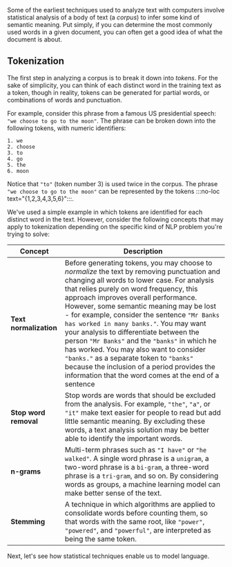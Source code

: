 Some of the earliest techniques used to analyze text with computers involve statistical analysis of a body of text (a *corpus*) to infer some kind of semantic meaning. Put simply, if you can determine the most commonly used words in a given document, you can often get a good idea of what the document is about.

## Tokenization

The first step in analyzing a corpus is to break it down into *tokens*. For the sake of simplicity, you can think of each distinct word in the training text as a token, though in reality, tokens can be generated for partial words, or combinations of words and punctuation.

For example, consider this phrase from a famous US presidential speech: `"we choose to go to the moon"`. The phrase can be broken down into the following tokens, with numeric identifiers:

```
1. we 
2. choose
3. to
4. go
5. the
6. moon
```

Notice that `"to"` (token number 3) is used twice in the corpus. The phrase `"we choose to go to the moon"` can be represented by the tokens :::no-loc text="{1,2,3,4,3,5,6}":::.

We've used a simple example in which tokens are identified for each distinct word in the text. However, consider the following concepts that may apply to tokenization depending on the specific kind of NLP problem you're trying to solve:

|**Concept**|**Description**|
|-|-|
|**Text normalization**| Before generating tokens, you may choose to *normalize* the text by removing punctuation and changing all words to lower case. For analysis that relies purely on word frequency, this approach improves overall performance. However, some semantic meaning may be lost - for example, consider the sentence `"Mr Banks has worked in many banks."`. You may want your analysis to differentiate between the person `"Mr Banks"` and the `"banks"` in which he has worked. You may also want to consider `"banks."` as a separate token to `"banks"` because the inclusion of a period provides the information that the word comes at the end of a sentence|
|**Stop word removal**| Stop words are words that should be excluded from the analysis. For example, `"the"`, `"a"`, or `"it"` make text easier for people to read but add little semantic meaning. By excluding these words, a text analysis solution may be better able to identify the important words.|
|**n-grams**| Multi-term phrases such as `"I have"` or `"he walked"`. A single word phrase is a `unigram`, a two-word phrase is a `bi-gram`, a three-word phrase is a `tri-gram`, and so on. By considering words as groups, a machine learning model can make better sense of the text.|
| **Stemming**| A technique in which algorithms are applied to consolidate words before counting them, so that words with the same root, like `"power"`, `"powered"`, and `"powerful"`, are interpreted as being the same token.|

Next, let's see how statistical techniques enable us to model language.

